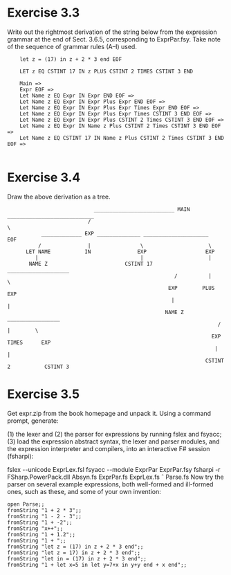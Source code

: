 # Exercise 3.3

Write out the rightmost derivation of the string below from the expression
grammar at the end of Sect. 3.6.5, corresponding to ExprPar.fsy. Take note
of the sequence of grammar rules (A–I) used.

```
    let z = (17) in z + 2 * 3 end EOF
```

```
    LET z EQ CSTINT 17 IN z PLUS CSTINT 2 TIMES CSTINT 3 END
    
    Main =>
    Expr EOF => 
    Let Name z EQ Expr IN Expr END EOF => 
    Let Name z EQ Expr IN Expr Plus Expr END EOF =>  
    Let Name z EQ Expr IN Expr Plus Expr Times Expr END EOF => 
    Let Name z EQ Expr IN Expr Plus Expr Times CSTINT 3 END EOF => 
    Let Name z EQ Expr IN Expr Plus CSTINT 2 Times CSTINT 3 END EOF => 
    Let Name z EQ Expr IN Name z Plus CSTINT 2 Times CSTINT 3 END EOF => 
    Let Name z EQ CSTINT 17 IN Name z Plus CSTINT 2 Times CSTINT 3 END EOF =>
    
```
# Exercise 3.4
Draw the above derivation as a tree.

```
                            __________________________ MAIN ____________________________
                          /                                                             \                          
           _____________ EXP ______________ _____________________                       EOF
          /               |                \                     \
      LET NAME           IN               EXP                   EXP
         |                                 |                     |
       NAME Z                         CSTINT 17        ____________________
                                                      /          |          \
                                                    EXP        PLUS        EXP
                                                     |                       |
                                                   NAME Z            _________________
                                                                    /        |        \
                                                                  EXP     TIMES      EXP
                                                                   |                  |
                                                                CSTINT 2           CSTINT 3        
```

# Exercise 3.5
Get expr.zip from the book homepage and unpack it. Using a
command prompt, generate:

(1) the lexer and
(2) the parser for expressions by running fslex and fsyacc; 
(3) load the expression abstract syntax, the lexer and parser modules, and the expression interpreter and compilers, into an interactive F# session (fsharpi): 

fslex --unicode ExprLex.fsl
fsyacc --module ExprPar ExprPar.fsy
fsharpi -r FSharp.PowerPack.dll Absyn.fs ExprPar.fs ExprLex.fs ˆ
Parse.fs
Now try the parser on several example expressions, both well-formed and ill-formed
ones, such as these, and some of your own invention:
```
open Parse;;
fromString "1 + 2 * 3";;
fromString "1 - 2 - 3";;
fromString "1 + -2";;
fromString "x++";;
fromString "1 + 1.2";;
fromString "1 + ";;
fromString "let z = (17) in z + 2 * 3 end";;
fromString "let z = 17) in z + 2 * 3 end";;
fromString "let in = (17) in z + 2 * 3 end";;
fromString "1 + let x=5 in let y=7+x in y+y end + x end";;

```
